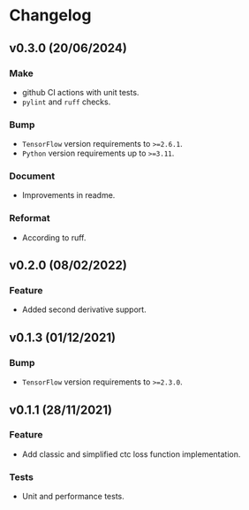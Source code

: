# Changelog


## v0.3.0 (20/06/2024)

### Make

- github CI actions with unit tests.
- `pylint` and `ruff` checks.

### Bump

- `TensorFlow` version requirements to `>=2.6.1`.
- `Python` version requirements up to `>=3.11`.

### Document

- Improvements in readme.

### Reformat

- According to ruff.


## v0.2.0 (08/02/2022)

### Feature

- Added second derivative support.


## v0.1.3 (01/12/2021)

### Bump 
    
- `TensorFlow` version requirements to `>=2.3.0`.


## v0.1.1 (28/11/2021)

### Feature 
 
- Add classic and simplified ctc loss function implementation.

### Tests

- Unit and performance tests.
